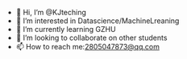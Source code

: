 - 👋 Hi, I’m @KJteching
- 👀 I’m interested in Datascience/MachineLreaning
- 🌱 I’m currently learning GZHU
- 💞️ I’m looking to collaborate on other students
- 📫 How to reach me:2805047873@qq.com

<!---
KJteching/KJteching is a ✨ special ✨ repository because its `README.md` (this file) appears on your GitHub profile.
You can click the Preview link to take a look at your changes.
--->
